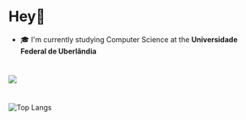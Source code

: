# Hey👋

- 🎓 I'm currently studying Computer Science at the **Universidade Federal de Uberlândia**



#
<a href="https://skillicons.dev">
          <img src="https://skillicons.dev/icons?i=c,java,python,go,linux,postgres,git&theme=dark")/>
</a>
</br>

#

![Top Langs](https://github-readme-stats.vercel.app/api/top-langs/?username=joaobaronii)
